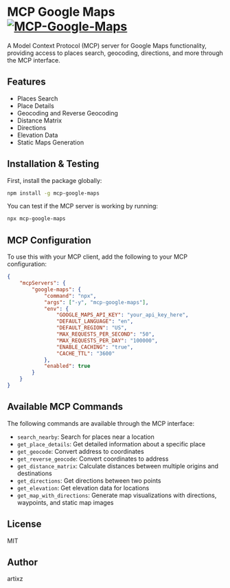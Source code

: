 # MCP Google Maps [![MCP-Google-Maps](https://img.shields.io/badge/GitHub-MCPGoogleMaps-informational?style=flat&logo=github&logoColor=white&color=181717)](https://github.com/ArtixZ/MCP-Google-Maps.git)

A Model Context Protocol (MCP) server for Google Maps functionality, providing access to places search, geocoding, directions, and more through the MCP interface.

## Features

- Places Search
- Place Details
- Geocoding and Reverse Geocoding
- Distance Matrix
- Directions
- Elevation Data
- Static Maps Generation

## Installation & Testing

First, install the package globally:

```bash
npm install -g mcp-google-maps
```

You can test if the MCP server is working by running:

```bash
npx mcp-google-maps
```

## MCP Configuration

To use this with your MCP client, add the following to your MCP configuration:

```json
{
    "mcpServers": {
        "google-maps": {
            "command": "npx",
            "args": ["-y", "mcp-google-maps"],
            "env": {
                "GOOGLE_MAPS_API_KEY": "your_api_key_here",
                "DEFAULT_LANGUAGE": "en",
                "DEFAULT_REGION": "US",
                "MAX_REQUESTS_PER_SECOND": "50",
                "MAX_REQUESTS_PER_DAY": "100000",
                "ENABLE_CACHING": "true",
                "CACHE_TTL": "3600"
            },
            "enabled": true
        }
    }
}
```

## Available MCP Commands

The following commands are available through the MCP interface:

- `search_nearby`: Search for places near a location
- `get_place_details`: Get detailed information about a specific place
- `get_geocode`: Convert address to coordinates
- `get_reverse_geocode`: Convert coordinates to address
- `get_distance_matrix`: Calculate distances between multiple origins and destinations
- `get_directions`: Get directions between two points
- `get_elevation`: Get elevation data for locations
- `get_map_with_directions`: Generate map visualizations with directions, waypoints, and static map images

## License

MIT

## Author

artixz
